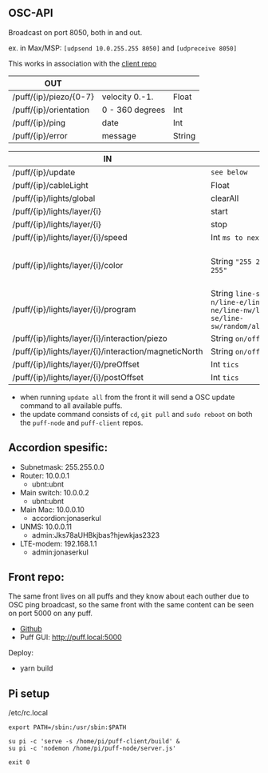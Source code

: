## OSC-API

Broadcast on port 8050, both in and out.

ex. in Max/MSP: `[udpsend 10.0.255.255 8050]` and `[udpreceive 8050]`

This works in association with the [client repo](https://github.com/jonasbarsten/puff-client)

|OUT|||
|---|---|---|
|/puff/{ip}/piezo/{0-7}|velocity 0.-1.|Float|
|/puff/{ip}/orientation|0 - 360 degrees|Int|
|/puff/{ip}/ping|date|Int|
|/puff/{ip}/error|message|String|

|IN||||||Default|
|---|---|---|---|---|---|---|
|/puff/{ip}/update|`see below`||
|/puff/{ip}/cableLight|Float||
|/puff/{ip}/lights/global|clearAll||
|/puff/{ip}/lights/layer/{i}|start|||
|/puff/{ip}/lights/layer/{i}|stop|||
|/puff/{ip}/lights/layer/{i}/speed|Int `ms to next tic`||500|||
|/puff/{ip}/lights/layer/{i}/color|String `"255 255 255 255"`||10 10 10 10|||
|/puff/{ip}/lights/layer/{i}/program|String `line-s/line-n/line-e/line-w/line-ne/line-nw/line-se/line-sw/random/allOn/allOff`||line-s|||
|/puff/{ip}/lights/layer/{i}/interaction/piezo|String `on/off`|off||||
|/puff/{ip}/lights/layer/{i}/interaction/magneticNorth|String `on/off`|off||||
|/puff/{ip}/lights/layer/{i}/preOffset|Int `tics`||0|||
|/puff/{ip}/lights/layer/{i}/postOffset|Int `tics`||0|||

* when running `update all` from the front it will send a OSC update command to all available puffs.
* the update command consists of `cd`, `git pull` and `sudo reboot` on both the `puff-node` and `puff-client` repos.

## Accordion spesific:

* Subnetmask: 255.255.0.0
* Router: 10.0.0.1
	* ubnt:ubnt
* Main switch: 10.0.0.2
	* ubnt:ubnt
* Main Mac: 10.0.0.10
	* accordion:jonaserkul
* UNMS: 10.0.0.11
	* admin:Jks78aUHBkjbas?hjewkjas2323
* LTE-modem: 192.168.1.1
	* admin:jonaserkul

## Front repo:

The same front lives on all puffs and they know about each outher due to OSC ping broadcast, so the same front with the same content can be seen on port 5000 on any puff. 

* [Github](https://github.com/jonasbarsten/puff-client)
* Puff GUI: http://puff.local:5000

Deploy:

* yarn build

## Pi setup

/etc/rc.local

```
export PATH=/sbin:/usr/sbin:$PATH

su pi -c 'serve -s /home/pi/puff-client/build' &
su pi -c 'nodemon /home/pi/puff-node/server.js'

exit 0
```